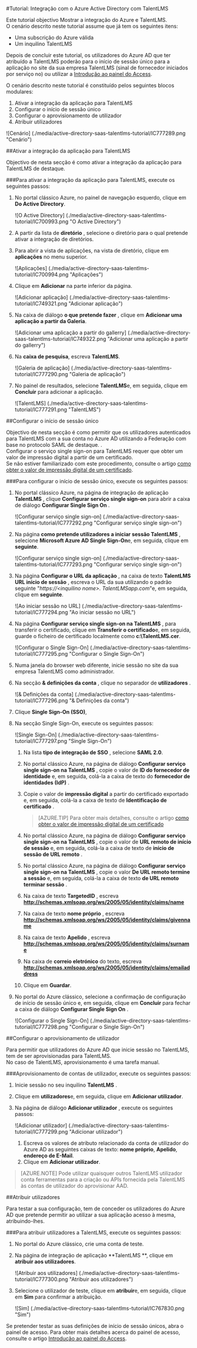 <properties 
    pageTitle="Tutorial: Integração com o Azure Active Directory com TalentLMS | Microsoft Azure" 
    description="Saiba como utilizar TalentLMS com o Azure Active Directory para permitir o início de sessão único, aprovisionamento automatizado e mais!" 
    services="active-directory" 
    authors="jeevansd"  
    documentationCenter="na" 
    manager="femila"/>
<tags 
    ms.service="active-directory" 
    ms.devlang="na" 
    ms.topic="article" 
    ms.tgt_pltfrm="na" 
    ms.workload="identity" 
    ms.date="09/11/2016" 
    ms.author="jeedes" />

#<a name="tutorial-azure-active-directory-integration-with-talentlms"></a>Tutorial: Integração com o Azure Active Directory com TalentLMS
  
Este tutorial objectivo Mostrar a integração do Azure e TalentLMS.  
O cenário descrito neste tutorial assume que já tem os seguintes itens:

-   Uma subscrição do Azure válida
-   Um inquilino TalentLMS
  
Depois de concluir este tutorial, os utilizadores do Azure AD que ter atribuído a TalentLMS poderão para o início de sessão único para a aplicação no site da sua empresa TalentLMS (sinal de fornecedor iniciados por serviço no) ou utilizar a [Introdução ao painel do Access](active-directory-saas-access-panel-introduction.md).
  
O cenário descrito neste tutorial é constituído pelos seguintes blocos modulares:

1.  Ativar a integração da aplicação para TalentLMS
2.  Configurar o início de sessão único
3.  Configurar o aprovisionamento de utilizador
4.  Atribuir utilizadores

![Cenário] (./media/active-directory-saas-talentlms-tutorial/IC777289.png "Cenário")

##<a name="enabling-the-application-integration-for-talentlms"></a>Ativar a integração da aplicação para TalentLMS
  
Objectivo de nesta secção é como ativar a integração da aplicação para TalentLMS de destaque.

###<a name="to-enable-the-application-integration-for-talentlms-perform-the-following-steps"></a>Para ativar a integração da aplicação para TalentLMS, execute os seguintes passos:

1.  No portal clássico Azure, no painel de navegação esquerdo, clique em **Do Active Directory**.

    ![O Active Directory] (./media/active-directory-saas-talentlms-tutorial/IC700993.png "O Active Directory")

2.  A partir da lista de **diretório** , selecione o diretório para o qual pretende ativar a integração de diretórios.

3.  Para abrir a vista de aplicações, na vista de diretório, clique em **aplicações** no menu superior.

    ![Aplicações] (./media/active-directory-saas-talentlms-tutorial/IC700994.png "Aplicações")

4.  Clique em **Adicionar** na parte inferior da página.

    ![Adicionar aplicação] (./media/active-directory-saas-talentlms-tutorial/IC749321.png "Adicionar aplicação")

5.  Na caixa de diálogo **o que pretende fazer** , clique em **Adicionar uma aplicação a partir da Galeria**.

    ![Adicionar uma aplicação a partir do gallerry] (./media/active-directory-saas-talentlms-tutorial/IC749322.png "Adicionar uma aplicação a partir do gallerry")

6.  Na **caixa de pesquisa**, escreva **TalentLMS**.

    ![Galeria de aplicação] (./media/active-directory-saas-talentlms-tutorial/IC777290.png "Galeria de aplicação")

7.  No painel de resultados, selecione **TalentLMS**e, em seguida, clique em **Concluir** para adicionar a aplicação.

    ![TalentLMS] (./media/active-directory-saas-talentlms-tutorial/IC777291.png "TalentLMS")

##<a name="configuring-single-sign-on"></a>Configurar o início de sessão único
  
Objectivo de nesta secção é como permitir que os utilizadores autenticados para TalentLMS com a sua conta no Azure AD utilizando a Federação com base no protocolo SAML de destaque. .  
Configurar o serviço single sign-on para TalentLMS requer que obter um valor de impressão digital a partir de um certificado.  
Se não estiver familiarizado com este procedimento, consulte o artigo [como obter o valor de impressão digital de um certificado](http://youtu.be/YKQF266SAxI).

###<a name="to-configure-single-sign-on-perform-the-following-steps"></a>Para configurar o início de sessão único, execute os seguintes passos:

1.  No portal clássico Azure, na página de integração de aplicação **TalentLMS** , clique **Configurar serviço single sign-on** para abrir a caixa de diálogo **Configurar Single Sign On** .

    ![Configurar serviço single sign-on] (./media/active-directory-saas-talentlms-tutorial/IC777292.png "Configurar serviço single sign-on")

2.  Na página **como pretende utilizadores a iniciar sessão TalentLMS** , selecione **Microsoft Azure AD Single Sign-On**e, em seguida, clique em **seguinte**.

    ![Configurar serviço single sign-on] (./media/active-directory-saas-talentlms-tutorial/IC777293.png "Configurar serviço single sign-on")

3.  Na página **Configurar o URL da aplicação** , na caixa de texto **TalentLMS URL início de sessão** , escreva o URL da sua utilizando o padrão seguinte "*https://\<inquilino nome\>. TalentLMSapp.com*"e, em seguida, clique em **seguinte**.

    ![Ao iniciar sessão no URL] (./media/active-directory-saas-talentlms-tutorial/IC777294.png "Ao iniciar sessão no URL")

4.  Na página **Configurar serviço single sign-on na TalentLMS** , para transferir o certificado, clique em **Transferir o certificado**e, em seguida, guarde o ficheiro de certificado localmente como **c:\\TalentLMS.cer**.

    ![Configurar o Single Sign-On] (./media/active-directory-saas-talentlms-tutorial/IC777295.png "Configurar o Single Sign-On")

5.  Numa janela do browser web diferente, inicie sessão no site da sua empresa TalentLMS como administrador.

6.  Na secção **& definições da conta** , clique no separador de **utilizadores** .

    ![& Definições da conta] (./media/active-directory-saas-talentlms-tutorial/IC777296.png "& Definições da conta")

7.  Clique **Single Sign-On (SSO)**,

8.  Na secção Single Sign-On, execute os seguintes passos:

    ![Single Sign-On] (./media/active-directory-saas-talentlms-tutorial/IC777297.png "Single Sign-On")

    1.  Na lista **tipo de integração de SSO** , selecione **SAML 2.0**.
    2.  No portal clássico Azure, na página de diálogo **Configurar serviço single sign-on na TalentLMS** , copie o valor de **ID do fornecedor de identidade** e, em seguida, colá-la a caixa de texto do **fornecedor de identidades (IdP)** .
    3.  Copie o valor de **impressão digital** a partir do certificado exportado e, em seguida, colá-la a caixa de texto de **Identificação de certificado** .

        >[AZURE.TIP] Para obter mais detalhes, consulte o artigo [como obter o valor de impressão digital de um certificado](http://youtu.be/YKQF266SAxI)

    4.  No portal clássico Azure, na página de diálogo **Configurar serviço single sign-on na TalentLMS** , copie o valor de **URL remoto de início de sessão** e, em seguida, colá-la a caixa de texto de **início de sessão de URL remoto** .
    5.  No portal clássico Azure, na página de diálogo **Configurar serviço single sign-on na TalentLMS** , copie o valor **De URL remoto termine a sessão** e, em seguida, colá-la a caixa de texto **de URL remoto terminar sessão** .
    6.  Na caixa de texto **TargetedID** , escreva **http://schemas.xmlsoap.org/ws/2005/05/identity/claims/name**
    7.  Na caixa de texto **nome próprio** , escreva **http://schemas.xmlsoap.org/ws/2005/05/identity/claims/givenname**
    8.  Na caixa de texto **Apelido** , escreva **http://schemas.xmlsoap.org/ws/2005/05/identity/claims/surname**
    9.  Na caixa de **correio eletrónico** do texto, escreva **http://schemas.xmlsoap.org/ws/2005/05/identity/claims/emailaddress**
    10. Clique em **Guardar**.

9.  No portal do Azure clássico, selecione a confirmação de configuração de início de sessão único e, em seguida, clique em **Concluir** para fechar a caixa de diálogo **Configurar Single Sign On** .

    ![Configurar o Single Sign-On] (./media/active-directory-saas-talentlms-tutorial/IC777298.png "Configurar o Single Sign-On")

##<a name="configuring-user-provisioning"></a>Configurar o aprovisionamento de utilizador
  
Para permitir que utilizadores do Azure AD que inicie sessão no TalentLMS, tem de ser aprovisionadas para TalentLMS.  
No caso de TalentLMS, aprovisionamento é uma tarefa manual.

###<a name="to-provision-a-user-accounts-perform-the-following-steps"></a>Aprovisionamento de contas de utilizador, execute os seguintes passos:

1.  Inicie sessão no seu inquilino **TalentLMS** .

2.  Clique em **utilizadores**e, em seguida, clique em **Adicionar utilizador**.

3.  Na página de diálogo **Adicionar utilizador** , execute os seguintes passos:

    ![Adicionar utilizador] (./media/active-directory-saas-talentlms-tutorial/IC777299.png "Adicionar utilizador")

    1.  Escreva os valores de atributo relacionado da conta de utilizador do Azure AD as seguintes caixas de texto: **nome próprio**, **Apelido**, **endereço de E-Mail**.
    2.  Clique em **Adicionar utilizador**.

>[AZURE.NOTE] Pode utilizar quaisquer outros TalentLMS utilizador conta ferramentas para a criação ou APIs fornecida pela TalentLMS às contas de utilizador do aprovisionar AAD.

##<a name="assigning-users"></a>Atribuir utilizadores
  
Para testar a sua configuração, tem de conceder os utilizadores do Azure AD que pretende permitir ao utilizar a sua aplicação acesso à mesma, atribuindo-lhes.

###<a name="to-assign-users-to-talentlms-perform-the-following-steps"></a>Para atribuir utilizadores a TalentLMS, execute os seguintes passos:

1.  No portal do Azure clássico, crie uma conta de teste.

2.  Na página de integração de aplicação **TalentLMS **, clique em **atribuir aos utilizadores**.

    ![Atribuir aos utilizadores] (./media/active-directory-saas-talentlms-tutorial/IC777300.png "Atribuir aos utilizadores")

3.  Selecione o utilizador de teste, clique em **atribuir**e, em seguida, clique em **Sim** para confirmar a atribuição.

    ![Sim] (./media/active-directory-saas-talentlms-tutorial/IC767830.png "Sim")
  
Se pretender testar as suas definições de início de sessão únicos, abra o painel de acesso. Para obter mais detalhes acerca do painel de acesso, consulte o artigo [Introdução ao painel do Access](active-directory-saas-access-panel-introduction.md).